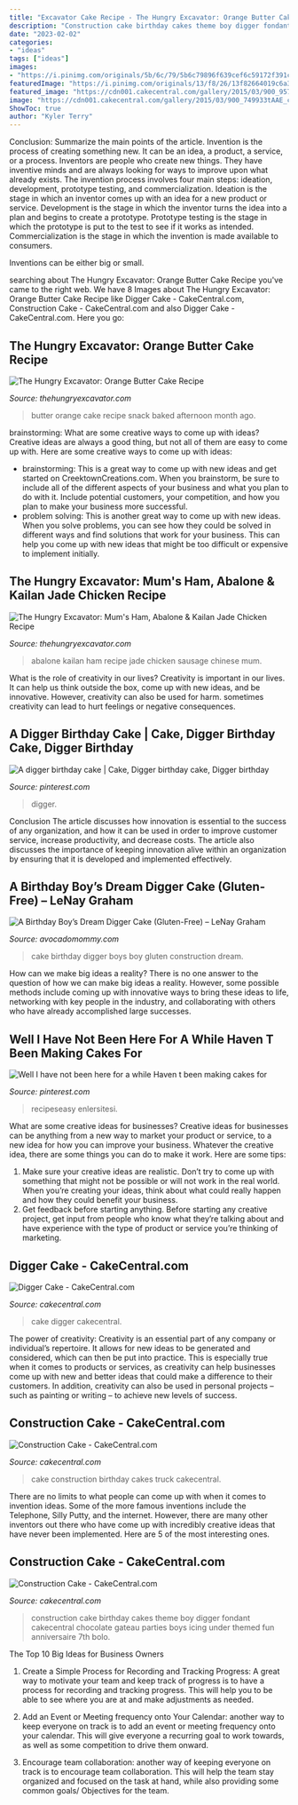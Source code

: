 ```yaml
---
title: "Excavator Cake Recipe - The Hungry Excavator: Orange Butter Cake Recipe"
description: "Construction cake birthday cakes theme boy digger fondant cakecentral chocolate gateau parties boys icing under themed fun anniversaire 7th bolo"
date: "2023-02-02"
categories:
- "ideas"
tags: ["ideas"]
images:
- "https://i.pinimg.com/originals/5b/6c/79/5b6c79896f639cef6c59172f391cf815.jpg"
featuredImage: "https://i.pinimg.com/originals/13/f8/26/13f82664019c6a38713d1d51e5ad510f.jpg"
featured_image: "https://cdn001.cakecentral.com/gallery/2015/03/900_957243SYUz_digger-cake.jpg"
image: "https://cdn001.cakecentral.com/gallery/2015/03/900_749933tAAE_construction-cake.jpg"
ShowToc: true
author: "Kyler Terry"
---
```



Conclusion: Summarize the main points of the article.
Invention is the process of creating something new. It can be an idea, a product, a service, or a process. Inventors are people who create new things. They have inventive minds and are always looking for ways to improve upon what already exists.
The invention process involves four main steps: ideation, development, prototype testing, and commercialization. Ideation is the stage in which an inventor comes up with an idea for a new product or service. Development is the stage in which the inventor turns the idea into a plan and begins to create a prototype. Prototype testing is the stage in which the prototype is put to the test to see if it works as intended. Commercialization is the stage in which the invention is made available to consumers.

Inventions can be either big or small.

	

		
searching about The Hungry Excavator: Orange Butter Cake Recipe you've came to the right web. We have 8 Images about The Hungry Excavator: Orange Butter Cake Recipe like Digger Cake - CakeCentral.com, Construction Cake - CakeCentral.com and also Digger Cake - CakeCentral.com. Here you go:
		
    
## The Hungry Excavator: Orange Butter Cake Recipe

<img loading=lazy src="http://2.bp.blogspot.com/-RjAWSz3JlK8/TpPlXZZlFyI/AAAAAAAADf0/PD-kmv7ciCs/s1600/Orange+Butter+Cake-17.jpg" onerror="this.onerror=null;this.src='https://tse3.mm.bing.net/th?id=OIP.5QXPAoGOlKUa3TtAuZYPGAHaE7&amp;pid=15.1';" alt="The Hungry Excavator: Orange Butter Cake Recipe">

_Source: thehungryexcavator.com_

>butter orange cake recipe snack baked afternoon month ago. 

	

brainstorming: What are some creative ways to come up with ideas?
Creative ideas are always a good thing, but not all of them are easy to come up with. Here are some creative ways to come up with ideas: 
- brainstorming: This is a great way to come up with new ideas and get started on CreektownCreations.com. When you brainstorm, be sure to include all of the different aspects of your business and what you plan to do with it. Include potential customers, your competition, and how you plan to make your business more successful.
- problem solving: This is another great way to come up with new ideas. When you solve problems, you can see how they could be solved in different ways and find solutions that work for your business. This can help you come up with new ideas that might be too difficult or expensive to implement initially.

    
## The Hungry Excavator: Mum&#039;s Ham, Abalone &amp; Kailan Jade Chicken Recipe

<img loading=lazy src="http://4.bp.blogspot.com/-615DY3AXoUs/VPbnUtuIufI/AAAAAAAAL1M/Tm9Jf0sQf0w/s1600/Ham%2C%2BAbalone%2B%26%2BKailan%2BCrystal%2BJade%2BChicken-4.jpg" onerror="this.onerror=null;this.src='https://tse4.mm.bing.net/th?id=OIP.1adOOs44keQ8n60_LlzGjgHaE3&amp;pid=15.1';" alt="The Hungry Excavator: Mum&#039;s Ham, Abalone &amp; Kailan Jade Chicken Recipe">

_Source: thehungryexcavator.com_

>abalone kailan ham recipe jade chicken sausage chinese mum. 

	

What is the role of creativity in our lives?
Creativity is important in our lives. It can help us think outside the box, come up with new ideas, and be innovative. However, creativity can also be used for harm. sometimes creativity can lead to hurt feelings or negative consequences.

    
## A Digger Birthday Cake | Cake, Digger Birthday Cake, Digger Birthday

<img loading=lazy src="https://i.pinimg.com/originals/13/f8/26/13f82664019c6a38713d1d51e5ad510f.jpg" onerror="this.onerror=null;this.src='https://tse1.mm.bing.net/th?id=OIP.f30VCCF_r4FJV3V-wPe6-QHaJ4&amp;pid=15.1';" alt="A digger birthday cake | Cake, Digger birthday cake, Digger birthday">

_Source: pinterest.com_

>digger. 

	

Conclusion
The article discusses how innovation is essential to the success of any organization, and how it can be used in order to improve customer service, increase productivity, and decrease costs. The article also discusses the importance of keeping innovation alive within an organization by ensuring that it is developed and implemented effectively.

    
## A Birthday Boy’s Dream Digger Cake (Gluten-Free) – LeNay Graham

<img loading=lazy src="https://i0.wp.com/avocadomommy.com/wp-content/uploads/2015/03/img_95791.jpg?fit=1200%2C800" onerror="this.onerror=null;this.src='https://tse3.mm.bing.net/th?id=OIP.bDFVLvEmHgjMljMO3J7tJwHaE8&amp;pid=15.1';" alt="A Birthday Boy’s Dream Digger Cake (Gluten-Free) – LeNay Graham">

_Source: avocadomommy.com_

>cake birthday digger boys boy gluten construction dream. 

	

How can we make big ideas a reality?
There is no one answer to the question of how we can make big ideas a reality. However, some possible methods include coming up with innovative ways to bring these ideas to life, networking with key people in the industry, and collaborating with others who have already accomplished large successes.

    
## Well I Have Not Been Here For A While Haven T Been Making Cakes For

<img loading=lazy src="https://i.pinimg.com/originals/5b/6c/79/5b6c79896f639cef6c59172f391cf815.jpg" onerror="this.onerror=null;this.src='https://tse4.mm.bing.net/th?id=OIP._DPcB1oE9qGfURitHszZswHaFj&amp;pid=15.1';" alt="Well I have not been here for a while Haven t been making cakes for">

_Source: pinterest.com_

>recipeseasy enlersitesi. 

	

What are some creative ideas for businesses?
Creative ideas for businesses can be anything from a new way to market your product or service, to a new idea for how you can improve your business. Whatever the creative idea, there are some things you can do to make it work. Here are some tips: 
1. Make sure your creative ideas are realistic. Don’t try to come up with something that might not be possible or will not work in the real world. When you’re creating your ideas, think about what could really happen and how they could benefit your business. 
2. Get feedback before starting anything. Before starting any creative project, get input from people who know what they’re talking about and have experience with the type of product or service you’re thinking of marketing.

    
## Digger Cake - CakeCentral.com

<img loading=lazy src="https://cdn001.cakecentral.com/gallery/2015/03/900_957243SYUz_digger-cake.jpg" onerror="this.onerror=null;this.src='https://tse4.mm.bing.net/th?id=OIP.p4-oOTTNhLEnVnB-lpI-9QHaI_&amp;pid=15.1';" alt="Digger Cake - CakeCentral.com">

_Source: cakecentral.com_

>cake digger cakecentral. 

	

The power of creativity:
Creativity is an essential part of any company or individual’s repertoire. It allows for new ideas to be generated and considered, which can then be put into practice. This is especially true when it comes to products or services, as creativity can help businesses come up with new and better ideas that could make a difference to their customers. In addition, creativity can also be used in personal projects – such as painting or writing – to achieve new levels of success.

    
## Construction Cake - CakeCentral.com

<img loading=lazy src="https://cdn001.cakecentral.com/gallery/2017/07/900_construction-cake-793066IoMLM.jpg" onerror="this.onerror=null;this.src='https://tse2.mm.bing.net/th?id=OIP._hFaqSQlczg5vaA4uaNSOQHaIV&amp;pid=15.1';" alt="Construction Cake - CakeCentral.com">

_Source: cakecentral.com_

>cake construction birthday cakes truck cakecentral. 

	

There are no limits to what people can come up with when it comes to invention ideas. Some of the more famous inventions include the Telephone, Silly Putty, and the internet. However, there are many other inventors out there who have come up with incredibly creative ideas that have never been implemented. Here are 5 of the most interesting ones.

    
## Construction Cake - CakeCentral.com

<img loading=lazy src="https://cdn001.cakecentral.com/gallery/2015/03/900_749933tAAE_construction-cake.jpg" onerror="this.onerror=null;this.src='https://tse2.mm.bing.net/th?id=OIP.ZfTOWApaRUy2gA7PmqCTpAHaJ4&amp;pid=15.1';" alt="Construction Cake - CakeCentral.com">

_Source: cakecentral.com_

>construction cake birthday cakes theme boy digger fondant cakecentral chocolate gateau parties boys icing under themed fun anniversaire 7th bolo. 

	

The Top 10 Big Ideas for Business Owners
1. Create a Simple Process for Recording and Tracking Progress: A great way to motivate your team and keep track of progress is to have a process for recording and tracking progress. This will help you to be able to see where you are at and make adjustments as needed.
2. Add an Event or Meeting frequency onto Your Calendar: another way to keep everyone on track is to add an event or meeting frequency onto your calendar. This will give everyone a recurring goal to work towards, as well as some competition to drive them onward.

3. Encourage team collaboration: another way of keeping everyone on track is to encourage team collaboration. This will help the team stay organized and focused on the task at hand, while also providing some common goals/ Objectives for the team.


